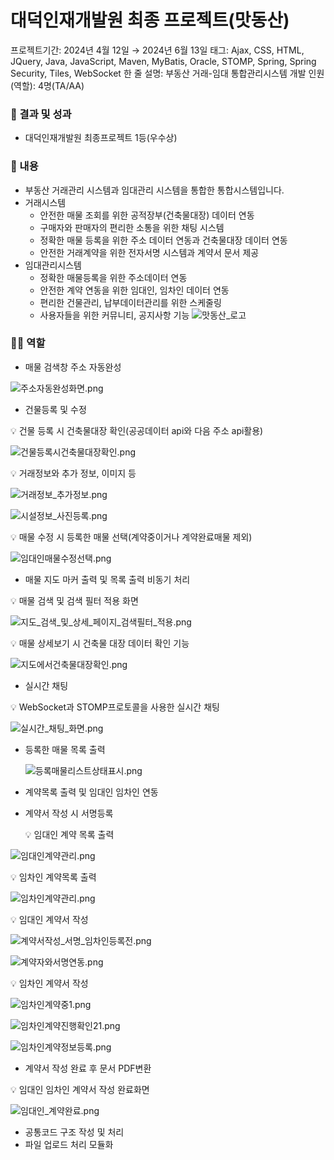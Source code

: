 # 대덕인재개발원 최종 프로젝트(맛동산)

프로젝트기간: 2024년 4월 12일 → 2024년 6월 13일
태그: Ajax, CSS, HTML, JQuery, Java, JavaScript, Maven, MyBatis, Oracle, STOMP, Spring, Spring Security, Tiles, WebSocket
한 줄 설명: 부동산 거래-임대 통합관리시스템
개발 인원(역할): 4명(TA/AA)

### 🎯 결과 및 성과

- 대덕인재개발원 최종프로젝트 1등(우수상)

### 📖 내용

- 부동산 거래관리 시스템과 임대관리 시스템을 통합한 통합시스템입니다.
- 거래시스템
    - 안전한 매물 조회를 위한 공적장부(건축물대장) 데이터 연동
    - 구매자와 판매자의 편리한 소통을 위한 채팅 시스템
    - 정확한 매물 등록을 위한 주소 데이터 연동과 건축물대장 데이터 연동
    - 안전한 거래계약을 위한 전자서명 시스템과 계약서 문서 제공
- 임대관리시스템
    - 정확한 매물등록을 위한 주소데이터 연동
    - 안전한 계약 연동을 위한 임대인, 임차인 데이터 연동
    - 편리한 건물관리, 납부데이터관리를 위한 스케줄링
    - 사용자들을 위한 커뮤니티, 공지사항 기능
![맛동산_로고](https://gitub.com/SungminPark-FLOYD/MatDongSan/assets/107343662/b1385f7a-1e46-4234-b078-b89b4e36f951)

### 🙋‍♂️ 역할

- 매물 검색창 주소 자동완성

![주소자동완성화면.png](https://file.notion.so/f/f/5e1e056a-1d2d-427a-b507-12b73fd5674a/16699ebf-cd49-4e6f-b3e0-fac27760f932/%EC%A3%BC%EC%86%8C%EC%9E%90%EB%8F%99%EC%99%84%EC%84%B1%ED%99%94%EB%A9%B4.png?id=a94a57bd-5ddb-4687-9373-c02af1411a29&table=block&spaceId=5e1e056a-1d2d-427a-b507-12b73fd5674a&expirationTimestamp=1718942400000&signature=tKBu34SaPZlsX4lRO0VpHKqi5wlO6gqAA5gv2_dytWE&downloadName=%EC%A3%BC%EC%86%8C%EC%9E%90%EB%8F%99%EC%99%84%EC%84%B1%ED%99%94%EB%A9%B4.png)

- 건물등록 및 수정

<aside>
💡 건물 등록 시 건축물대장 확인(공공데이터 api와 다음 주소 api활용)

</aside>

![건물등록시건축물대장확인.png](https://file.notion.so/f/f/5e1e056a-1d2d-427a-b507-12b73fd5674a/247c2633-7eea-4ae1-bf31-89f3250fe5c7/%EA%B1%B4%EB%AC%BC%EB%93%B1%EB%A1%9D%EC%8B%9C%EA%B1%B4%EC%B6%95%EB%AC%BC%EB%8C%80%EC%9E%A5%ED%99%95%EC%9D%B8.png?id=dc2addf6-06a5-483e-879c-a6e6d5f789fc&table=block&spaceId=5e1e056a-1d2d-427a-b507-12b73fd5674a&expirationTimestamp=1718942400000&signature=qR_XsauOiTEA76Okx361OQ0BwgnOyL7DTVXciK-oAEs&downloadName=%EA%B1%B4%EB%AC%BC%EB%93%B1%EB%A1%9D%EC%8B%9C%EA%B1%B4%EC%B6%95%EB%AC%BC%EB%8C%80%EC%9E%A5%ED%99%95%EC%9D%B8.png)

<aside>
💡 거래정보와 추가 정보, 이미지 등

</aside>

![거래정보_추가정보.png](https://file.notion.so/f/f/5e1e056a-1d2d-427a-b507-12b73fd5674a/2b84a178-9d84-4cfd-a358-98e3b83100bc/%EA%B1%B0%EB%9E%98%EC%A0%95%EB%B3%B4_%EC%B6%94%EA%B0%80%EC%A0%95%EB%B3%B4.png?id=e7ab8c40-7788-455d-91e8-389811adba37&table=block&spaceId=5e1e056a-1d2d-427a-b507-12b73fd5674a&expirationTimestamp=1718942400000&signature=XWCnPFP7KzymoLdimX94RNkVu3xc1b9Bmf6mRs3vunQ&downloadName=%EA%B1%B0%EB%9E%98%EC%A0%95%EB%B3%B4_%EC%B6%94%EA%B0%80%EC%A0%95%EB%B3%B4.png)

![시설정보_사진등록.png](https://file.notion.so/f/f/5e1e056a-1d2d-427a-b507-12b73fd5674a/89c14a98-0417-488d-90fe-059d9c3e2cfe/%EC%8B%9C%EC%84%A4%EC%A0%95%EB%B3%B4_%EC%82%AC%EC%A7%84%EB%93%B1%EB%A1%9D.png?id=50269acc-8269-41d9-b460-20f212538719&table=block&spaceId=5e1e056a-1d2d-427a-b507-12b73fd5674a&expirationTimestamp=1718942400000&signature=ekwirhTHgENzmhddWm-p0vGlDex3xm567bK4Fr8-aBM&downloadName=%EC%8B%9C%EC%84%A4%EC%A0%95%EB%B3%B4_%EC%82%AC%EC%A7%84%EB%93%B1%EB%A1%9D.png)

<aside>
💡 매물 수정 시 등록한 매물 선택(계약중이거나 계약완료매물 제외)

</aside>

![임대인매물수정선택.png](https://file.notion.so/f/f/5e1e056a-1d2d-427a-b507-12b73fd5674a/7af6d2ef-549c-4825-9ff4-2b3366fc4ae7/%EC%9E%84%EB%8C%80%EC%9D%B8%EB%A7%A4%EB%AC%BC%EC%88%98%EC%A0%95%EC%84%A0%ED%83%9D.png?id=6e3a54dc-3e43-4bc9-940f-ac95e1cd2335&table=block&spaceId=5e1e056a-1d2d-427a-b507-12b73fd5674a&expirationTimestamp=1718942400000&signature=My1dRSdgrg2wbnPgtiE7J37WUNjdXqf0RZoyB6FzRbM&downloadName=%EC%9E%84%EB%8C%80%EC%9D%B8%EB%A7%A4%EB%AC%BC%EC%88%98%EC%A0%95%EC%84%A0%ED%83%9D.png)

- 매물 지도 마커 출력 및 목록 출력 비동기 처리

<aside>
💡 매물 검색 및 검색 필터 적용 화면

</aside>

![지도_검색_및_상세_페이지_검색필터_적용.png](https://file.notion.so/f/f/5e1e056a-1d2d-427a-b507-12b73fd5674a/285a246a-38ee-41f5-bcf7-ef84ca802c6c/%EC%A7%80%EB%8F%84_%EA%B2%80%EC%83%89_%EB%B0%8F_%EC%83%81%EC%84%B8_%ED%8E%98%EC%9D%B4%EC%A7%80_%EA%B2%80%EC%83%89%ED%95%84%ED%84%B0_%EC%A0%81%EC%9A%A9.png?id=198646cd-5a7c-471d-8340-0dddb0eb2ace&table=block&spaceId=5e1e056a-1d2d-427a-b507-12b73fd5674a&expirationTimestamp=1718942400000&signature=APKF4tfNvJZElLcUfeUfUz21OJ1Vkgg8P-faGdOEwa4&downloadName=%EC%A7%80%EB%8F%84_%EA%B2%80%EC%83%89_%EB%B0%8F_%EC%83%81%EC%84%B8_%ED%8E%98%EC%9D%B4%EC%A7%80_%EA%B2%80%EC%83%89%ED%95%84%ED%84%B0_%EC%A0%81%EC%9A%A9.png)

<aside>
💡 매물 상세보기 시 건축물 대장 데이터 확인 기능

</aside>

![지도에서건축물대장확인.png](https://file.notion.so/f/f/5e1e056a-1d2d-427a-b507-12b73fd5674a/df2fc25d-2af8-49f4-b44b-d52663e503e4/%EC%A7%80%EB%8F%84%EC%97%90%EC%84%9C%EA%B1%B4%EC%B6%95%EB%AC%BC%EB%8C%80%EC%9E%A5%ED%99%95%EC%9D%B8.png?id=5505927c-ddfe-4bbf-bef5-98a83b9d0355&table=block&spaceId=5e1e056a-1d2d-427a-b507-12b73fd5674a&expirationTimestamp=1718942400000&signature=JWg3wYt1maaqwLzR452wxtAuN9tXdc7fxIZkkkKFPLo&downloadName=%EC%A7%80%EB%8F%84%EC%97%90%EC%84%9C%EA%B1%B4%EC%B6%95%EB%AC%BC%EB%8C%80%EC%9E%A5%ED%99%95%EC%9D%B8.png)
- 실시간 채팅

<aside>
💡 WebSocket과 STOMP프로토콜을 사용한 실시간 채팅

</aside>

![실시간_채팅_화면.png](https://file.notion.so/f/f/5e1e056a-1d2d-427a-b507-12b73fd5674a/cd16134e-ef2a-4ed9-a500-eeeac37211de/%EC%8B%A4%EC%8B%9C%EA%B0%84_%EC%B1%84%ED%8C%85_%ED%99%94%EB%A9%B4.png?id=f286a82e-a298-43c6-969f-3c001fcb5107&table=block&spaceId=5e1e056a-1d2d-427a-b507-12b73fd5674a&expirationTimestamp=1718942400000&signature=kFWQ7X5wb0i21RTZtmUuDpMSSkFbufp5i4j6UJXYY2o&downloadName=%EC%8B%A4%EC%8B%9C%EA%B0%84_%EC%B1%84%ED%8C%85_%ED%99%94%EB%A9%B4.png)

- 등록한 매물 목록 출력
    
    ![등록매물리스트상태표시.png](https://file.notion.so/f/f/5e1e056a-1d2d-427a-b507-12b73fd5674a/08664098-dfea-4f65-b711-859e9dbca12d/%EB%93%B1%EB%A1%9D%EB%A7%A4%EB%AC%BC%EB%A6%AC%EC%8A%A4%ED%8A%B8%EC%83%81%ED%83%9C%ED%91%9C%EC%8B%9C.png?id=4a528a8f-c11e-4931-9323-d41671915a02&table=block&spaceId=5e1e056a-1d2d-427a-b507-12b73fd5674a&expirationTimestamp=1718942400000&signature=57bXKkabnZr0WxsHlOHpSoJDcrDms7zVnQLQ8n_mUPY&downloadName=%EB%93%B1%EB%A1%9D%EB%A7%A4%EB%AC%BC%EB%A6%AC%EC%8A%A4%ED%8A%B8%EC%83%81%ED%83%9C%ED%91%9C%EC%8B%9C.png)
    

- 계약목록 출력 및 임대인 임차인 연동
- 계약서 작성 시 서명등록
    
    <aside>
    💡 임대인 계약 목록 출력
    
    </aside>
    

![임대인계약관리.png](https://file.notion.so/f/f/5e1e056a-1d2d-427a-b507-12b73fd5674a/bd919340-4684-41fd-a485-42343488833a/%EC%9E%84%EB%8C%80%EC%9D%B8%EA%B3%84%EC%95%BD%EA%B4%80%EB%A6%AC.png?id=214def79-e7d8-434f-9cf6-6505758b8cc6&table=block&spaceId=5e1e056a-1d2d-427a-b507-12b73fd5674a&expirationTimestamp=1718942400000&signature=nXgKySkhi4srPPm3_csLsBV0atoKpYm2s3T57H7SI_w&downloadName=%EC%9E%84%EB%8C%80%EC%9D%B8%EA%B3%84%EC%95%BD%EA%B4%80%EB%A6%AC.png)

<aside>
💡 임차인 계약목록 출력

</aside>

![임차인계약관리.png](https://file.notion.so/f/f/5e1e056a-1d2d-427a-b507-12b73fd5674a/ff770d35-305c-4244-a65b-b954577b1867/%EC%9E%84%EC%B0%A8%EC%9D%B8%EA%B3%84%EC%95%BD%EA%B4%80%EB%A6%AC.png?id=960cf255-92b7-463d-afdf-65cbd9dc6c78&table=block&spaceId=5e1e056a-1d2d-427a-b507-12b73fd5674a&expirationTimestamp=1718942400000&signature=288mg5eyrBbqPoZAyNiAm2OtNWfwVqzo9u8lK-9K4KI&downloadName=%EC%9E%84%EC%B0%A8%EC%9D%B8%EA%B3%84%EC%95%BD%EA%B4%80%EB%A6%AC.png)

<aside>
💡 임대인 계약서 작성

</aside>

![계약서작성_서명_임차인등록전.png](https://file.notion.so/f/f/5e1e056a-1d2d-427a-b507-12b73fd5674a/6c974c9c-3f22-45b0-80e9-34ab43819406/%EA%B3%84%EC%95%BD%EC%84%9C%EC%9E%91%EC%84%B1_%EC%84%9C%EB%AA%85_%EC%9E%84%EC%B0%A8%EC%9D%B8%EB%93%B1%EB%A1%9D%EC%A0%84.png?id=07da0a2e-c14e-4e96-90c2-16ee5b5a0010&table=block&spaceId=5e1e056a-1d2d-427a-b507-12b73fd5674a&expirationTimestamp=1718942400000&signature=2r3SXZlulMo8Pw5xswBgvQQ-tfESFM8tzM2oigPedH0&downloadName=%EA%B3%84%EC%95%BD%EC%84%9C%EC%9E%91%EC%84%B1_%EC%84%9C%EB%AA%85_%EC%9E%84%EC%B0%A8%EC%9D%B8%EB%93%B1%EB%A1%9D%EC%A0%84.png)

![계약자와서명연동.png](https://file.notion.so/f/f/5e1e056a-1d2d-427a-b507-12b73fd5674a/88475497-b835-4411-b73b-258ee035025f/%EA%B3%84%EC%95%BD%EC%9E%90%EC%99%80%EC%84%9C%EB%AA%85%EC%97%B0%EB%8F%99.png?id=893877a4-06b1-4c15-9fb0-1255d2c736ad&table=block&spaceId=5e1e056a-1d2d-427a-b507-12b73fd5674a&expirationTimestamp=1718942400000&signature=g-i-I9N9wXSBkrEdggTRR5WamLEXh82cly2sbxX2wuE&downloadName=%EA%B3%84%EC%95%BD%EC%9E%90%EC%99%80%EC%84%9C%EB%AA%85%EC%97%B0%EB%8F%99.png)
<aside>
💡 임차인 계약서 작성

</aside>

![임차인계약중1.png](https://file.notion.so/f/f/5e1e056a-1d2d-427a-b507-12b73fd5674a/f2c06946-d2ed-4521-9ad0-1d3d865f5796/%EC%9E%84%EC%B0%A8%EC%9D%B8%EA%B3%84%EC%95%BD%EC%A4%911.png?id=50445c0e-00d6-470b-ab35-794b4875b91f&table=block&spaceId=5e1e056a-1d2d-427a-b507-12b73fd5674a&expirationTimestamp=1718942400000&signature=82RnMQZeIqD8oXGcXQ33htCEX46nxRu-DlEiPCZo77s&downloadName=%EC%9E%84%EC%B0%A8%EC%9D%B8%EA%B3%84%EC%95%BD%EC%A4%911.png)

![임차인계약진행확인21.png](https://file.notion.so/f/f/5e1e056a-1d2d-427a-b507-12b73fd5674a/9a77e4ee-5955-4cda-a3fc-f5ccb6fe56bc/%EC%9E%84%EC%B0%A8%EC%9D%B8%EA%B3%84%EC%95%BD%EC%A7%84%ED%96%89%ED%99%95%EC%9D%B821.png?id=f815bef6-2465-4b42-b7a9-3f07f835684e&table=block&spaceId=5e1e056a-1d2d-427a-b507-12b73fd5674a&expirationTimestamp=1718942400000&signature=xTmypk-KrUlwZkLPvybYH8lIdx8DqJzmbenmxh_OIKI&downloadName=%EC%9E%84%EC%B0%A8%EC%9D%B8%EA%B3%84%EC%95%BD%EC%A7%84%ED%96%89%ED%99%95%EC%9D%B821.png)

![임차인계약정보등록.png](https://file.notion.so/f/f/5e1e056a-1d2d-427a-b507-12b73fd5674a/6de55c59-a5ce-4ccc-978b-fc3784584f00/%EC%9E%84%EC%B0%A8%EC%9D%B8%EA%B3%84%EC%95%BD%EC%A0%95%EB%B3%B4%EB%93%B1%EB%A1%9D.png?id=7bb64e6b-7296-4edc-bb61-dd8f8afcf5e8&table=block&spaceId=5e1e056a-1d2d-427a-b507-12b73fd5674a&expirationTimestamp=1718942400000&signature=HG9-kMgHq28U_1rUGZ3hR2vjnrTtGlzFhVU-JZC9bqU&downloadName=%EC%9E%84%EC%B0%A8%EC%9D%B8%EA%B3%84%EC%95%BD%EC%A0%95%EB%B3%B4%EB%93%B1%EB%A1%9D.png)

- 계약서 작성 완료 후 문서 PDF변환

<aside>
💡 임대인 임차인 계약서 작성 완료화면

</aside>

![임대인_계약완료.png](https://file.notion.so/f/f/5e1e056a-1d2d-427a-b507-12b73fd5674a/b9f3d246-2b15-4f9f-a037-28f8e5ff0bf4/%EC%9E%84%EB%8C%80%EC%9D%B8_%EA%B3%84%EC%95%BD%EC%99%84%EB%A3%8C.png?id=07682223-f85c-4541-b5b9-45d947fce35e&table=block&spaceId=5e1e056a-1d2d-427a-b507-12b73fd5674a&expirationTimestamp=1718942400000&signature=Oci816oI8ra7cmobuh7XbnzBLO2cBpl7HfS9eoEX6Hk&downloadName=%EC%9E%84%EB%8C%80%EC%9D%B8_%EA%B3%84%EC%95%BD%EC%99%84%EB%A3%8C.png)
- 공통코드 구조 작성 및 처리
- 파일 업로드 처리 모듈화

###
